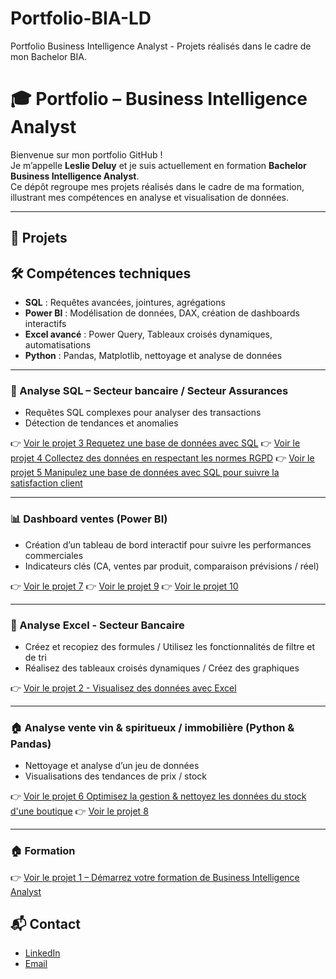# Portfolio-BIA-LD
Portfolio Business Intelligence Analyst - Projets réalisés dans le cadre de mon Bachelor BIA.
# 🎓 Portfolio – Business Intelligence Analyst

Bienvenue sur mon portfolio GitHub !  
Je m’appelle **Leslie Deluy** et je suis actuellement en formation **Bachelor Business Intelligence Analyst**.  
Ce dépôt regroupe mes projets réalisés dans le cadre de ma formation, illustrant mes compétences en analyse et visualisation de données.

---
## 📂 Projets

## 🛠️ Compétences techniques 
- **SQL** : Requêtes avancées, jointures, agrégations  
- **Power BI** : Modélisation de données, DAX, création de dashboards interactifs  
- **Excel avancé** : Power Query, Tableaux croisés dynamiques, automatisations
- **Python** : Pandas, Matplotlib, nettoyage et analyse de données

---
### 🏦 Analyse SQL – Secteur bancaire / Secteur Assurances 
- Requêtes SQL complexes pour analyser des transactions  
- Détection de tendances et anomalies  

👉 [Voir le projet 3 Requetez une base de données avec SQL](projets/03-sql-requetes/)
👉 [Voir le projet 4 Collectez des données en respectant les normes RGPD](projets/04-sql-rgpd/)
👉 [Voir le projet 5 Manipulez une base de données avec SQL pour suivre la satisfaction client](projets/05-sql-satisfaction-client/)

---

### 📊 Dashboard ventes (Power BI)
- Création d’un tableau de bord interactif pour suivre les performances commerciales  
- Indicateurs clés (CA, ventes par produit, comparaison prévisions / réel)  

👉 [Voir le projet 7](projets/powerbi-Créez-un-tableau-de-bord-dynamique-avec-PowerBI-pour-visualiser-l-avancement-de-projets)
👉 [Voir le projet 9](projets/powerbi-Améliorez-les-performances-de-l-entreprise)
👉 [Voir le projet 10](projets/powerbi-Analysez-une-demande-business-et-identifiez-les-segments-du-marché-les-plus-pertinents-pour-votre-client)

---

### 🏦 Analyse Excel - Secteur Bancaire 
- Créez et recopiez des formules / Utilisez les fonctionnalités de filtre et de tri
- Réalisez des tableaux croisés dynamiques / Créez des graphiques
  
👉 [Voir le projet 2 - Visualisez des données avec Excel](projets/02-excel-visualisation/)

---

### 🏠 Analyse vente vin & spiritueux / immobilière (Python & Pandas)
- Nettoyage et analyse d’un jeu de données   
- Visualisations des tendances de prix  / stock 

👉 [Voir le projet 6 Optimisez la gestion & nettoyez les données du stock d'une boutique](projets/06-python-gestion-stock/)
👉 [Voir le projet 8](projets/python-Analysez-l-évolution-des-prix-de-l-immobilier-avec-Python)


---

### 🏠 Formation
👉 [Voir le projet 1 – Démarrez votre formation de Business Intelligence Analyst](projets/01-intro-bia/)


## 📬 Contact
- [LinkedIn](https://www.linkedin.com/in/leslie-d-47319389/)
- [Email](mailto:deluyleslie@hotmail.com)
